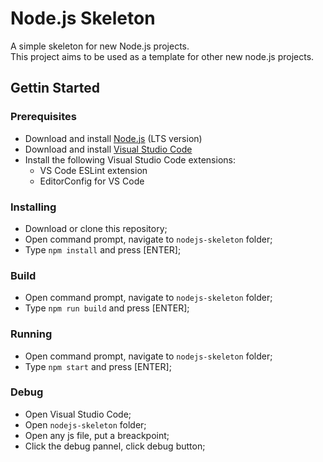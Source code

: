 # Node.js Skeleton

A simple skeleton for new Node.js projects. <br />
This project aims to be used as a template for other new node.js projects.

## Gettin Started

### Prerequisites

* Download and install [Node.js](https://nodejs.org/en/) (LTS version)
* Download and install [Visual Studio Code](https://code.visualstudio.com)
* Install the following Visual Studio Code extensions:
  - VS Code ESLint extension
  - EditorConfig for VS Code

### Installing

- Download or clone this repository;
- Open command prompt, navigate to `nodejs-skeleton` folder;
- Type `npm install` and press [ENTER];

### Build

- Open command prompt, navigate to `nodejs-skeleton` folder;
- Type `npm run build` and press [ENTER];

### Running 

- Open command prompt, navigate to `nodejs-skeleton` folder;
- Type `npm start` and press [ENTER];

### Debug 

- Open Visual Studio Code;
- Open `nodejs-skeleton` folder;
- Open any js file, put a breackpoint;
- Click the debug pannel, click debug button;



